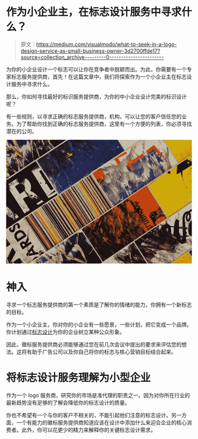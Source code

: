 # 作为小企业主，在标志设计服务中寻求什么？

> 原文：<https://medium.com/visualmodo/what-to-seek-in-a-logo-design-service-as-small-business-owner-3d2700ffde17?source=collection_archive---------0----------------------->

为你的小企业设计一个标志可以让你在竞争者中脱颖而出。为此，你需要有一个专家标志服务提供商，首先！在这篇文章中，我们将探索作为一个小企业主在标志设计服务中寻求什么。

那么，你如何寻找最好的标识服务提供商，为你的中小企业设计完美的标识设计呢？

有一些规则，以寻求正确的标志服务提供商，机构，可以让您的客户信任您的业务。为了帮助你找到正确的标志服务提供商，这里有一个方便的列表，你必须寻找潜在的公司。

![](img/722251adc55587c7ce5a3815d75661ee.png)

# 神入

寻求一个标志服务提供商的第一个素质是了解你的情绪的能力，你拥有一个新标志的目标。

作为一个小企业主，你对你的小企业有一些愿景，一些计划，把它变成一个品牌。你计划通过[标志设计](https://visualmodo.com/the-psychology-behind-logo-design-how-to-choose-the-right-logo-for-your-brand/)为你的企业树立某种公众形象。

因此，徽标服务提供商必须能够通过您在前几次会议中提出的要求来评估您的想法。这将有助于广告公司以及你自己将你的标志与核心营销目标结合起来。

# 将标志设计服务理解为小型企业

作为一个 logo 服务商，研究你的市场是准代理的职责之一。因为对你所在行业的最新趋势没有足够的了解会降低你的标志设计的质量。

你也不希望有一个与你的客户不相关的，不能引起他们注意的标志设计。另一方面，一个有能力的徽标服务提供商知道应该在设计中添加什么来迎合企业的核心消费者。此外，你可以花更少的精力来解释你的关键标志设计需求。
